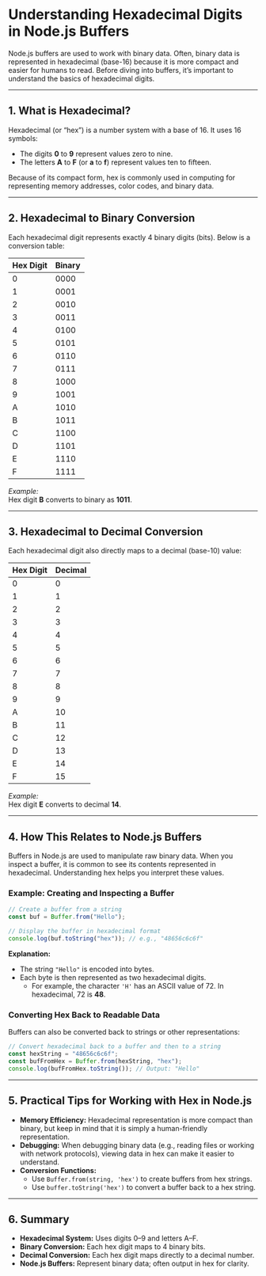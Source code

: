 # Understanding Hexadecimal Digits in Node.js Buffers

Node.js buffers are used to work with binary data. Often, binary data is represented in hexadecimal (base-16) because it is more compact and easier for humans to read. Before diving into buffers, it’s important to understand the basics of hexadecimal digits.

---

## 1. What is Hexadecimal?

Hexadecimal (or “hex”) is a number system with a base of 16. It uses 16 symbols:

- The digits **0** to **9** represent values zero to nine.
- The letters **A** to **F** (or **a** to **f**) represent values ten to fifteen.

Because of its compact form, hex is commonly used in computing for representing memory addresses, color codes, and binary data.

---

## 2. Hexadecimal to Binary Conversion

Each hexadecimal digit represents exactly 4 binary digits (bits). Below is a conversion table:

| Hex Digit | Binary |
| --------- | ------ |
| 0         | 0000   |
| 1         | 0001   |
| 2         | 0010   |
| 3         | 0011   |
| 4         | 0100   |
| 5         | 0101   |
| 6         | 0110   |
| 7         | 0111   |
| 8         | 1000   |
| 9         | 1001   |
| A         | 1010   |
| B         | 1011   |
| C         | 1100   |
| D         | 1101   |
| E         | 1110   |
| F         | 1111   |

_Example:_  
Hex digit **B** converts to binary as **1011**.

---

## 3. Hexadecimal to Decimal Conversion

Each hexadecimal digit also directly maps to a decimal (base-10) value:

| Hex Digit | Decimal |
| --------- | ------- |
| 0         | 0       |
| 1         | 1       |
| 2         | 2       |
| 3         | 3       |
| 4         | 4       |
| 5         | 5       |
| 6         | 6       |
| 7         | 7       |
| 8         | 8       |
| 9         | 9       |
| A         | 10      |
| B         | 11      |
| C         | 12      |
| D         | 13      |
| E         | 14      |
| F         | 15      |

_Example:_  
Hex digit **E** converts to decimal **14**.

---

## 4. How This Relates to Node.js Buffers

Buffers in Node.js are used to manipulate raw binary data. When you inspect a buffer, it is common to see its contents represented in hexadecimal. Understanding hex helps you interpret these values.

### Example: Creating and Inspecting a Buffer

```js
// Create a buffer from a string
const buf = Buffer.from("Hello");

// Display the buffer in hexadecimal format
console.log(buf.toString("hex")); // e.g., "48656c6c6f"
```

**Explanation:**

- The string `"Hello"` is encoded into bytes.
- Each byte is then represented as two hexadecimal digits.
  - For example, the character `'H'` has an ASCII value of 72. In hexadecimal, 72 is **48**.

### Converting Hex Back to Readable Data

Buffers can also be converted back to strings or other representations:

```js
// Convert hexadecimal back to a buffer and then to a string
const hexString = "48656c6c6f";
const bufFromHex = Buffer.from(hexString, "hex");
console.log(bufFromHex.toString()); // Output: "Hello"
```

---

## 5. Practical Tips for Working with Hex in Node.js

- **Memory Efficiency:** Hexadecimal representation is more compact than binary, but keep in mind that it is simply a human-friendly representation.
- **Debugging:** When debugging binary data (e.g., reading files or working with network protocols), viewing data in hex can make it easier to understand.
- **Conversion Functions:**
  - Use `Buffer.from(string, 'hex')` to create buffers from hex strings.
  - Use `buffer.toString('hex')` to convert a buffer back to a hex string.

---

## 6. Summary

- **Hexadecimal System:** Uses digits 0–9 and letters A–F.
- **Binary Conversion:** Each hex digit maps to 4 binary bits.
- **Decimal Conversion:** Each hex digit maps directly to a decimal number.
- **Node.js Buffers:** Represent binary data; often output in hex for clarity.
